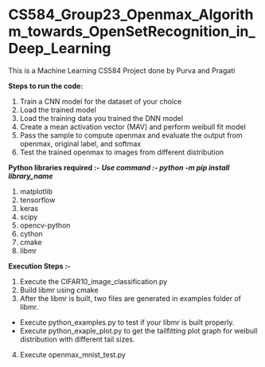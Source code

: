 # CS584_Group23_Openmax_Algorithm_towards_OpenSetRecognition_in_Deep_Learning
This is a Machine Learning CS584 Project done by Purva and Pragati

**Steps to run the code:**

1. Train a CNN model for the dataset of your choice
2. Load the trained model
3. Load the training data you trained the DNN model
4. Create a mean activation vector (MAV) and perform weibull fit model
5. Pass the sample to compute openmax and evaluate the output from openmax, original label, and softmax
6. Test the trained openmax to images from different distribution


**Python libraries required :-**
       _**Use command :- python -m pip install library_name**_
1. matplotlib
2. tensorflow
3. keras
4. scipy
5. opencv-python
6. cython
7. cmake
8. libmr


**Execution Steps :-**
1. Execute the CIFAR10_image_classification.py
2. Build libmr using cmake
3. After the libmr is built, two files are generated in examples folder of libmr.
  - Execute python_examples.py to test if your libmr is built properly.
  - Execute python_exaple_plot.py to get the tailfitting plot graph for weibull distribution with different tail sizes.
4. Execute openmax_mnist_test.py
